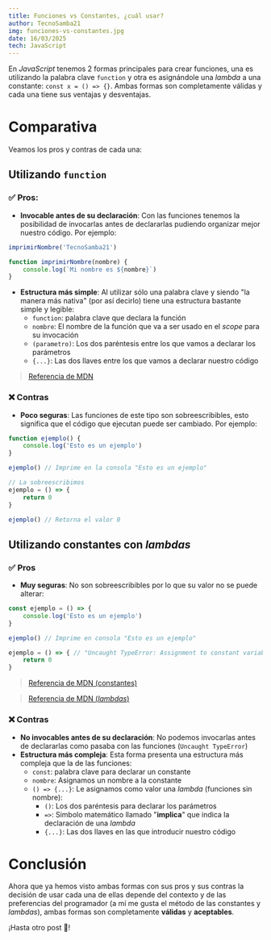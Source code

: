 ```yaml
---
title: Funciones vs Constantes, ¿cuál usar?
author: TecnoSamba21
img: funciones-vs-constantes.jpg
date: 16/03/2025
tech: JavaScript
---
```


En *JavaScript* tenemos 2 formas principales para crear funciones, una es utilizando la palabra clave `function` y otra es asignándole una *lambda* a una constante: `const x = () => {}`. Ambas formas son completamente válidas y cada una tiene sus ventajas y desventajas.

# Comparativa

Veamos los pros y contras de cada una:

## Utilizando `function`

### ✅ Pros:

- **Invocable antes de su declaración**: Con las funciones tenemos la posibilidad de invocarlas antes de declararlas pudiendo organizar mejor nuestro código. Por ejemplo:

```javascript
imprimirNombre('TecnoSamba21')

function imprimirNombre(nombre) {
    console.log(`Mi nombre es ${nombre}`)
}
```

- **Estructura más simple**: Al utilizar sólo una palabra clave y siendo "la manera más nativa" (por así decirlo) tiene una estructura bastante simple y legible:
    - `function`: palabra clave que declara la función
    - `nombre`: El nombre de la función que va a ser usado en el *scope* para su invocación
    - `(parametro)`: Los dos paréntesis entre los que vamos a declarar los parámetros
    - `{...}`: Las dos llaves entre los que vamos a declarar nuestro código

> [Referencia de MDN](https://developer.mozilla.org/es/docs/Web/JavaScript/Guide/Functions)

### ❌ Contras

- **Poco seguras**: Las funciones de este tipo son sobreescribibles, esto significa que el código que ejecutan puede ser cambiado. Por ejemplo:

```javascript
function ejemplo() {
    console.log('Esto es un ejemplo')
}

ejemplo() // Imprime en la consola "Esto es un ejemplo"

// La sobreescribimos
ejemplo = () => {
    return 0
}

ejemplo() // Retorna el valor 0
```

## Utilizando constantes con *lambdas*

### ✅ Pros

- **Muy seguras**: No son sobreescribibles por lo que su valor no se puede alterar:

```javascript
const ejemplo = () => {
    console.log('Esto es un ejemplo')
}

ejemplo() // Imprime en consola "Esto es un ejemplo"

ejemplo = () => { // "Uncaught TypeError: Assignment to constant variable": Se lanza un error y la función queda inalterada
    return 0
}
```

> [Referencia de MDN (constantes)](https://developer.mozilla.org/es/docs/Web/JavaScript/Reference/Statements/const)

> [Referencia de MDN (*lambdas*)](https://developer.mozilla.org/es/docs/Web/JavaScript/Reference/Functions/Arrow_functions)

### ❌ Contras

- **No invocables antes de su declaración**: No podemos invocarlas antes de declararlas como pasaba con las funciones (`Uncaught TypeError`)
- **Estructura más compleja**: Esta forma presenta una estructura más compleja que la de las funciones:
    - `const`: palabra clave para declarar un constante
    - `nombre`: Asignamos un nombre a la constante
    - `() => {...}`: Le asignamos como valor una *lambda* (funciones sin nombre):
      - `()`: Los dos paréntesis para declarar los parámetros
      - `=>`: Simbolo matemático llamado "**implica**" que indica la declaración de una *lambda*
      - `{...}`: Las dos llaves en las que introducir nuestro código

# Conclusión

Ahora que ya hemos visto ambas formas con sus pros y sus contras la decisión de usar cada una de ellas depende del contexto y de las preferencias del programador (a mí me gusta el método de las constantes y *lambdas*), ambas formas son completamente **válidas** y **aceptables**.

¡Hasta otro post 👋!